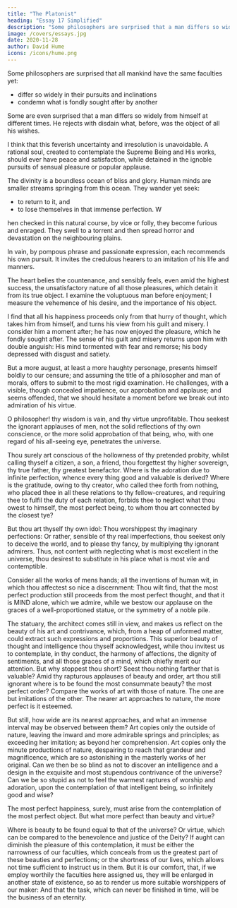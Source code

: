 ```yaml
---
title: "The Platonist"
heading: "Essay 17 Simplified"
description: "Some philosophers are surprised that a man differs so widely from himself at different times. He rejects with disdain what, before, was the object of all his wishes"
image: /covers/essays.jpg
date: 2020-11-28
author: David Hume
icons: /icons/hume.png
--- 
```



Some philosophers are surprised that all mankind have the same faculties yet:
- differ so widely in their pursuits and inclinations
- condemn what is fondly sought after by another

Some are even surprised that a man differs so widely from himself at different times. He rejects with disdain what, before, was the object of all his wishes.

I think that this feverish uncertainty and irresolution is unavoidable. A rational soul, created to contemplate the Supreme Being and His works, should ever have peace and satisfaction, while detained in the ignoble pursuits of sensual pleasure or popular applause. 

The divinity is a boundless ocean of bliss and glory. Human minds are smaller streams springing from this ocean. They wander yet seek:
- to return to it, and
- to lose themselves in that immense perfection. W

hen checked in this natural course, by vice or folly, they become furious and enraged. They  swell to a torrent and then spread horror and devastation on the neighbouring plains.

In vain, by pompous phrase and passionate expression, each recommends his own pursuit. It invites the credulous hearers to an imitation of his life and manners. 

The heart belies the countenance, and sensibly feels, even amid the highest success, the unsatisfactory nature of all those pleasures, which detain it from its true object. I examine the voluptuous man before enjoyment; I measure the vehemence of his desire, and the importance of his object. 

I find that all his happiness proceeds only from that hurry of thought, which takes him from himself, and turns his view from his guilt and misery. I consider him a moment after; he has now enjoyed the pleasure, which he fondly sought after. The sense of his guilt and misery returns upon him with double anguish: His mind tormented with fear and remorse; his body depressed with disgust and satiety.

But a more august, at least a more haughty personage, presents himself boldly to our censure; and assuming the title of a philosopher and man of morals, offers to submit to the most rigid examination. He challenges, with a visible, though concealed impatience, our approbation and applause; and seems offended, that we should hesitate a moment before we break out into admiration of his virtue. 

<!-- Seeing this impatience, I hesitate still more: I begin to examine the motives of his seeming virtue: But behold! ere I can enter upon this enquiry, he flings himself from me; and addressing his discourse to that crowd of heedless auditors, fondly abuses them by his magnificent pretensions. -->

O philosopher! thy wisdom is vain, and thy virtue unprofitable. Thou seekest the ignorant applauses of men, not the solid reflections of thy own conscience, or the more solid approbation of that being, who, with one regard of his all-seeing eye, penetrates the universe. 

Thou surely art conscious of the hollowness of thy pretended probity, whilst calling thyself a citizen, a son, a friend, thou forgettest thy higher sovereign, thy true father, thy greatest benefactor. Where is the adoration due to infinite perfection, whence every thing good and valuable is derived? Where is the gratitude, owing to thy creator, who called thee forth from nothing, who placed thee in all these relations to thy fellow-creatures, and requiring thee to fulfil the duty of each relation, forbids thee to neglect what thou owest to himself, the most perfect being, to whom thou art connected by the closest tye?


But thou art thyself thy own idol: Thou worshippest thy
imaginary perfections: Or rather, sensible of thy
real imperfections, thou seekest only to deceive the world, and to please thy fancy, by multiplying thy ignorant admirers. Thus, not content with neglecting what is most excellent in the universe, thou desirest to substitute in his place what is most vile and contemptible.


Consider all the works of mens hands; all the inventions of human wit, in which thou affectest so nice a discernment: Thou wilt find, that the most perfect production still proceeds from the most perfect thought, and that it is MIND alone, which we admire, while we bestow our applause on the graces of a well-proportioned statue, or the symmetry of a noble pile.


The statuary, the architect comes still in view, and makes us reflect on the beauty of his art and contrivance, which, from a heap of unformed matter, could extract such expressions and proportions. This superior beauty of thought and intelligence thou thyself acknowledgest, while thou invitest us to contemplate, in thy conduct, the harmony of affections, the dignity of sentiments, and all those graces of a mind, which chiefly merit our attention. But why stoppest thou short? Seest thou nothing farther that is valuable? Amid thy rapturous applauses of beauty and order, art thou still ignorant where is to be found the most consummate beauty? the most perfect order? Compare the works of art with those of nature. The one are but imitations of the other. The nearer art approaches to nature, the more perfect is it esteemed. 

But still, how wide are its nearest approaches, and what an immense interval may be observed between them? Art copies only the outside of nature, leaving the inward and more admirable springs and principles; as exceeding her imitation; as beyond her comprehension. Art copies only the minute productions of nature, despairing to reach that grandeur and magnificence, which are so astonishing in the masterly works of her original. Can we then be so blind as not to discover an intelligence and a design in the exquisite and most stupendous contrivance of the universe? Can we be so stupid as not to feel the warmest raptures of worship and adoration, upon the contemplation of that intelligent being, so infinitely good and wise?


The most perfect happiness, surely, must arise from the contemplation of the most perfect object. But what more perfect than beauty and virtue?

Where is beauty to be found equal to that of the universe? Or virtue, which can be compared to the benevolence and justice of the Deity? If aught can diminish the pleasure of this contemplation, it must be either the narrowness of our faculties, which conceals from us the greatest part of these beauties and perfections; or the shortness of our lives, which allows not time sufficient to instruct us in them. But it is our comfort, that, if we employ worthily the faculties here assigned us, they will be enlarged in another state of existence, so as to render us more suitable worshippers of our maker: And that the task, which can never be finished in time, will be the business of an eternity.
